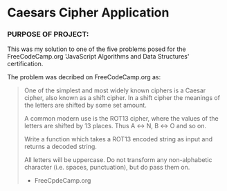 <h1> Caesars Cipher Application</h1>

<h3> PURPOSE OF PROJECT: </h3>

This was my solution to one of the five problems posed for the FreeCodeCamp.org 'JavaScript 
Algorithms and Data Structures' certification.

The problem was decribed on FreeCodeCamp.org as:

> One of the simplest and most widely known ciphers is a Caesar cipher, also known as a shift cipher. 
> In a shift cipher the meanings of the letters are shifted by some set amount.
>
> A common modern use is the ROT13 cipher, where the values of the letters are shifted by 13 places. 
> Thus A ↔ N, B ↔ O and so on.
>
> Write a function which takes a ROT13 encoded string as input and returns a decoded string.
>
> All letters will be uppercase. Do not transform any non-alphabetic character (i.e. spaces, punctuation), 
> but do pass them on.
> - FreeCpdeCamp.org